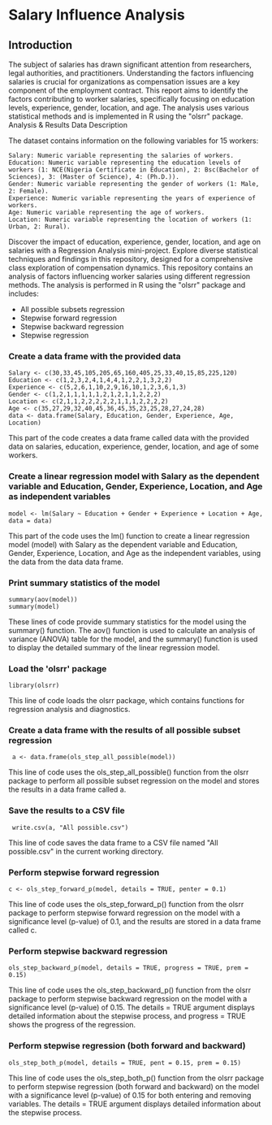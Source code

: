 # Salary Influence Analysis

## Introduction

The subject of salaries has drawn significant attention from researchers, legal authorities, and practitioners. Understanding the factors influencing salaries is crucial for organizations as compensation issues are a key component of the employment contract. This report aims to identify the factors contributing to worker salaries, specifically focusing on education levels, experience, gender, location, and age. The analysis uses various statistical methods and is implemented in R using the "olsrr" package.
Analysis & Results
Data Description

The dataset contains information on the following variables for 15 workers:

    Salary: Numeric variable representing the salaries of workers.
    Education: Numeric variable representing the education levels of workers (1: NCE(Nigeria Certificate in Education), 2: Bsc(Bachelor of Sciences), 3: (Master of Science), 4: (Ph.D.)).
    Gender: Numeric variable representing the gender of workers (1: Male, 2: Female).
    Experience: Numeric variable representing the years of experience of workers.
    Age: Numeric variable representing the age of workers.
    Location: Numeric variable representing the location of workers (1: Urban, 2: Rural).
    
Discover the impact of education, experience, gender, location, and age on salaries with a Regression Analysis mini-project. Explore diverse statistical techniques and findings in this repository, designed for a comprehensive class exploration of compensation dynamics.
This repository contains an analysis of factors influencing worker salaries using different regression methods. The analysis is performed in R using the "olsrr" package and includes:

- All possible subsets regression
- Stepwise forward regression
- Stepwise backward regression
- Stepwise regression

### Create a data frame with the provided data
    Salary <- c(30,33,45,105,205,65,160,405,25,33,40,15,85,225,120)
    Education <- c(1,2,3,2,4,1,4,4,1,2,2,1,3,2,2)
    Experience <- c(5,2,6,1,10,2,9,16,10,1,2,3,6,1,3)
    Gender <- c(1,2,1,1,1,1,1,2,1,2,1,1,2,2,2)
    Location <- c(2,1,1,2,2,2,2,2,1,1,1,2,2,2,2)
    Age <- c(35,27,29,32,40,45,36,45,35,23,25,28,27,24,28)
    data <- data.frame(Salary, Education, Gender, Experience, Age, Location)

This part of the code creates a data frame called data with the provided data on salaries, education, experience, gender, location, and age of some workers.


### Create a linear regression model with Salary as the dependent variable and Education, Gender, Experience, Location, and Age as independent variables
    model <- lm(Salary ~ Education + Gender + Experience + Location + Age, data = data)

This part of the code uses the lm() function to create a linear regression model (model) with Salary as the dependent variable and Education, Gender, Experience, Location, and Age as the independent variables, using the data from the data data frame.



### Print summary statistics of the model
    summary(aov(model))
    summary(model)

These lines of code provide summary statistics for the model using the summary() function. The aov() function is used to calculate an analysis of variance (ANOVA) table for the model, and the summary() function is used to display the detailed summary of the linear regression model.



### Load the 'olsrr' package
    library(olsrr)

This line of code loads the olsrr package, which contains functions for regression analysis and diagnostics.


### Create a data frame with the results of all possible subset regression
     a <- data.frame(ols_step_all_possible(model))

This line of code uses the ols_step_all_possible() function from the olsrr package to perform all possible subset regression on the model and stores the results in a data frame called a.



### Save the results to a CSV file
     write.csv(a, "All possible.csv")

This line of code saves the data frame to a CSV file named "All possible.csv" in the current working directory.



### Perform stepwise forward regression
    c <- ols_step_forward_p(model, details = TRUE, penter = 0.1)

This line of code uses the ols_step_forward_p() function from the olsrr package to perform stepwise forward regression on the model with a significance level (p-value) of 0.1, and the results are stored in a data frame called c.


### Perform stepwise backward regression
    ols_step_backward_p(model, details = TRUE, progress = TRUE, prem = 0.15)

This line of code uses the ols_step_backward_p() function from the olsrr package to perform stepwise backward regression on the model with a significance level (p-value) of 0.15. The details = TRUE argument displays detailed information about the stepwise process, and progress = TRUE shows the progress of the regression.



### Perform stepwise regression (both forward and backward)
    ols_step_both_p(model, details = TRUE, pent = 0.15, prem = 0.15)

This line of code uses the ols_step_both_p() function from the olsrr package to perform stepwise regression (both forward and backward) on the model with a significance level (p-value) of 0.15 for both entering and removing variables. The details = TRUE argument displays detailed information about the stepwise process.

